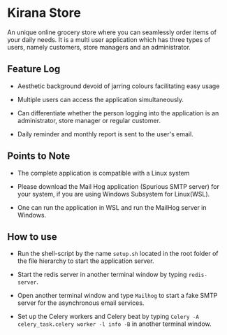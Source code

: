 # Kirana Store

An unique online grocery store where you can seamlessly order items of your daily needs. It is a multi user application which has three types of users, namely customers, store managers and an administrator.

## Feature Log

* Aesthetic background devoid of jarring colours facilitating easy usage

* Multiple users can access the application simultaneously.

* Can differentiate whether the person logging into the application is an administrator, store manager or regular customer.

* Daily reminder and monthly report is sent to the user's email.

## Points to Note

* The complete application is compatible with a Linux system

* Please download the Mail Hog application (Spurious SMTP server) for your system, if you are using Windows Subsystem for Linux(WSL). 

* One can run the application in WSL and run the MailHog server in Windows.

## How to use

* Run the shell-script by the name `setup.sh` located in the root folder of the file hierarchy to start the application server. 

* Start the redis server in another terminal window by typing `redis-server`.

* Open another terminal window and type `Mailhog` to start a fake SMTP server for the asynchronous email services.

* Set up the Celery workers and Celery beat by typing `Celery -A celery_task.celery worker -l info -B` in another terminal window.
